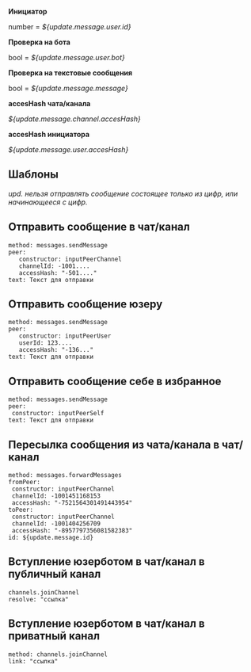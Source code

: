 
**Инициатор**

number = _${update.message.user.id}_

**Проверка на бота**

bool = _${update.message.user.bot}_

**Проверка на текстовые сообщения**

bool = _${update.message.message}_

**accesHash чата/канала**

_${update.message.channel.accesHash}_

**accesHash инициатора**

_${update.message.user.accesHash}_
## Шаблоны

_upd. нельзя отправлять сообщение состоящее только из цифр, или начинающееся с цифр._
## Отправить сообщение в чат/канал

```plain 
method: messages.sendMessage
peer: 
   constructor: inputPeerChannel
   channelId: -1001.... 
   accessHash: "-501...." 
text: Текст для отправки
```

## Отправить сообщение юзеру
```plain 
method: messages.sendMessage
peer: 
   constructor: inputPeerUser
   userId: 123....
   accessHash: "-136..."
text: Текст для отправки
```

## Отправить сообщение себе в избранное
```plain 
method: messages.sendMessage
peer: 
 constructor: inputPeerSelf
text: Текст для отправки
```

## Пересылка сообщения из чата/канала в чат/канал
```plain 
method: messages.forwardMessages
fromPeer:
 constructor: inputPeerChannel
 channelId: -1001451168153
 accessHash: "-7521564301491443954"
toPeer:
 constructor: inputPeerChannel
 channelId: -1001404256709
 accessHash: "-8957797356081582383"
id: ${update.message.id}
```

## Вступление юзерботом в чат/канал в публичный канал
```plain 
channels.joinChannel
resolve: "ссылка"
```

## Вступление юзерботом в чат/канал в приватный канал
```plain 
method: channels.joinChannel
link: "ссылка"
```